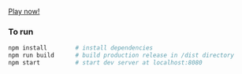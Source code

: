[Play now!](https://tiilan.github.io/JavaScript-Chess/dist/)

### To run
``` bash
npm install        # install dependencies
npm run build      # build production release in /dist directory
npm start          # start dev server at localhost:8080
```